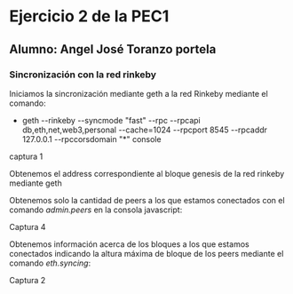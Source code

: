 # Ejercicio 2 de la PEC1
## Alumno: Angel José Toranzo portela
### Sincronización con la red rinkeby

Iniciamos la sincronización mediante geth a la red Rinkeby mediante el comando:
- geth --rinkeby --syncmode "fast" --rpc --rpcapi db,eth,net,web3,personal --cache=1024  --rpcport 8545 --rpcaddr 127.0.0.1 --rpccorsdomain "*" console

captura 1

Obtenemos el address correspondiente al bloque genesis de la red rinkeby mediante geth





Obtenemos solo la cantidad de peers a los que estamos conectados con el comando *admin.peers* en la consola javascript:

Captura 4





Obtenemos información acerca de los bloques a los que estamos conectados indicando la altura máxima de bloque de los peers mediante el comando *eth.syncing*:

Captura 2






